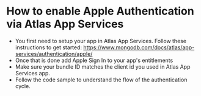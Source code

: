 #  How to enable Apple Authentication via Atlas App Services

* You first need to setup your app in Atlas App Services. Follow these instructions to get started: https://www.mongodb.com/docs/atlas/app-services/authentication/apple/
* Once that is done add Apple Sign In to your app's entitlements
* Make sure your bundle ID matches the client id you used in Atlas App Services app.
* Follow the code sample to understand the flow of the authentication cycle.


